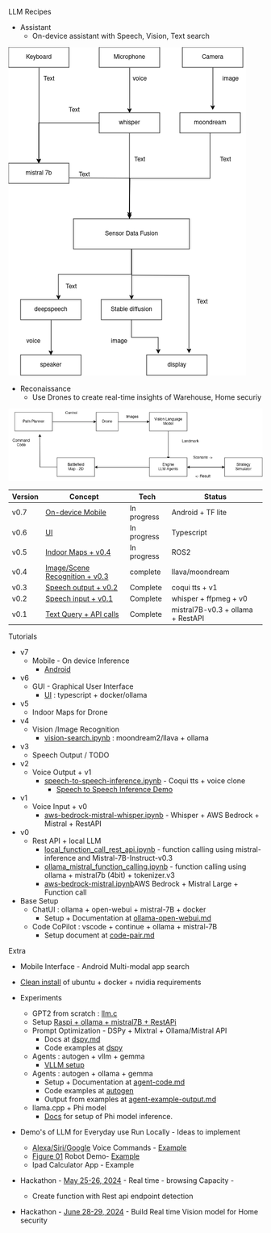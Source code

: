 LLM Recipes

- Assistant
    - On-device assistant with Speech, Vision, Text search
 

!["Multi-modal On-device"](docs/images/on-device.drawio.png "Multi-modal On-device") 

- Reconaissance
    - Use Drones to create real-time insights of Warehouse, Home securiy

!["Reconassiance"](python/reconaissance/reconaissance.drawio.png "Reconaissance")

| Version |Concept | Tech | Status |
|---|---|---|---|
|v0.7| [On-device Mobile](tutorial/android/) | In progress | Android + TF lite  | 
|v0.6| [UI](UI) | In progress | Typescript | 
|v0.5| [Indoor Maps + v0.4](python/reconaissance/reconaissance.py) | In progress | ROS2  | 
|v0.4| [Image/Scene Recognition + v0.3](python/assistant/vision_query.py) | complete | llava/moondream | 
|v0.3| [Speech output + v0.2](python/assistant/speech-to-speech-inference.py) | Complete | coqui tts + v1 | 
|v0.2| [Speech input + v0.1](python/assistant/voice_api_interface.py) | Complete | whisper + ffpmeg + v0 |
|v0.1| [Text Query + API calls](python/assistant/api_interface.py)| Complete | mistral7B-v0.3 + ollama + RestAPI| 


Tutorials
- v7
    - Mobile - On device Inference
        - [Android](tutorials/android/README.md)
- v6
    - GUI - Graphical User Interface 
      - [UI](ui/README.md) : typescript + docker/ollama
- v5
    - Indoor Maps for Drone
- v4
    - Vision /Image Recognition
        - [vision-search.ipynb](tutorials/vision/vision-search.ipynb) : moondream2/llava + ollama
- v3 
    - Speech Output / TODO
- v2
    - Voice Output + v1
        - [speech-to-speech-inference.ipynb](assistant/speech-to-speech-inference.ipynb) - Coqui tts + voice clone
            - [Speech to Speech Inference Demo](docs/demo-speech-to-speech-inference.md)
- v1
    - Voice Input + v0
        - [aws-bedrock-mistral-whisper.ipynb](tutorials/mistral/aws-bedrock-mistral-whisper.ipynb) - Whisper + AWS Bedrock + Mistral + RestAPI
- v0
    - Rest API + local LLM  
        - [local_function_call_rest_api.ipynb](tutorials/mistral/local_function_call_rest_api.ipynb) - function calling using mistral-inference and Mistral-7B-Instruct-v0.3
        - [ollama_mistral_function_calling.ipynb](tutorials/mistral/ollama_mistral_function_calling.ipynb) - function calling using ollama + mistral7b (4bit) + tokenizer.v3
        - [aws-bedrock-mistral.ipynb](tutorials/mistral/aws-bedrock-mistral.ipynb)AWS Bedrock + Mistral Large + Function call
- Base Setup
    - ChatUI  : ollama + open-webui + mistral-7B + docker
        - Setup + Documentation at [ollama-open-webui.md](docs/ollama-open-webui.md)
    - Code CoPilot : vscode + continue + ollama + mistral-7B
        - Setup document at [code-pair.md](docs/code-pair.md)

Extra 
 - Mobile Interface - Android Multi-modal app search
 - [Clean install](docs/clean-ubuntu-setup.md) of ubuntu + docker + nvidia requirements
 - Experiments
    - GPT2 from scratch : [llm.c](https://github.com/karpathy/llm.c/discussions/481) 
    - Setup [Raspi + ollama + mistral7B + RestAPi](tutorials/raspi/README.md)
    - Prompt Optimization - DSPy + Mixtral + Ollama/Mistral API
        - Docs at [dspy.md](docs/dspy.md)
        - Code examples at [dspy](tutorials/dspy)
    - Agents : autogen + vllm + gemma
        - [VLLM setup](docs/vllm.md) 
    - Agents : autogen + ollama + gemma
        - Setup + Documentation at [agent-code.md](docs/2024/agent-code.md) 
        - Code examples at [autogen](tutorials/autogen)
        - Output from examples at [agent-example-output.md](docs/2024/agent-example-output.md)
    - llama.cpp +  Phi model
        - [Docs](docs/llama-cpp.md) for setup of Phi model inference. 
 - Demo's of LLM for Everyday use Run Locally - Ideas to implement    
    - [Alexa/Siri/Google](https://www.youtube.com/watch?v=UqS3NxJ2L_I) Voice Commands - [Example](assistant/speech-to-speech-inference.ipynb)
    - [Figure 01](https://www.youtube.com/watch?v=Sq1QZB5baNw) Robot Demo- [Example](assistant/assitant-tutorial.ipynb)
    - Ipad Calculator App - Example


- Hackathon - [May 25-26, 2024](docs/2024/hackathon-may-2024.md) - Real time - browsing Capacity  - 
    -   Create function with Rest api endpoint detection 
- Hackathon - [June 28-29, 2024](python/reconaissance/README.md) - Build Real time Vision model for Home security

